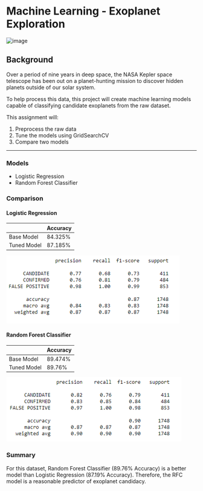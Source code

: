 # Machine Learning - Exoplanet Exploration

![image](Resources/exoplanets.jpeg)

## Background

Over a period of nine years in deep space, the NASA Kepler space telescope has been out on a planet-hunting mission to discover hidden planets outside of our solar system.

To help process this data, this project will create machine learning models capable of classifying candidate exoplanets from the raw dataset.

This assignment will:

1. Preprocess the raw data
2. Tune the models using GridSearchCV
3. Compare two models

- - -

### Models

* Logistic Regression
* Random Forest Classifier


### Comparison

#### Logistic Regression

|           |Accuracy  |
|-----------|----------|
|Base Model |	84.325%|
|Tuned Model|	87.185%|


![image](Output/LR_Classification_Report.PNG)




#### Random Forest Classifier

|            |Accuracy   |
|------------|-----------|
|Base Model  |	  89.474%|
|Tuned Model |	   89.76%|


![image](Output/RF_Classification_Report.PNG)

### Summary


For this dataset, Random Forest Classifier (89.76% Accuracy) is a better model than Logistic Regression (87.19% Accuracy). Therefore, the RFC model is a reasonable predictor of exoplanet candidacy. 
